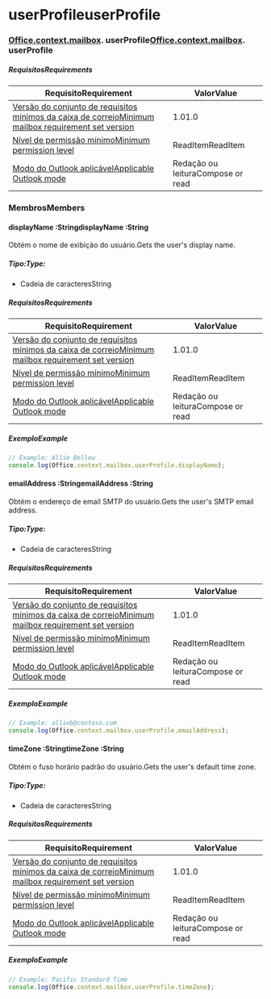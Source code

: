 
# <a name="userprofile"></a><span data-ttu-id="c1efd-101">userProfile</span><span class="sxs-lookup"><span data-stu-id="c1efd-101">userProfile</span></span>

### <span data-ttu-id="c1efd-p101">[Office](Office.md)[.context](Office.context.md)[.mailbox](Office.context.mailbox.md). userProfile</span><span class="sxs-lookup"><span data-stu-id="c1efd-p101">[Office](Office.md)[.context](Office.context.md)[.mailbox](Office.context.mailbox.md). userProfile</span></span>

##### <a name="requirements"></a><span data-ttu-id="c1efd-104">Requisitos</span><span class="sxs-lookup"><span data-stu-id="c1efd-104">Requirements</span></span>

|<span data-ttu-id="c1efd-105">Requisito</span><span class="sxs-lookup"><span data-stu-id="c1efd-105">Requirement</span></span>| <span data-ttu-id="c1efd-106">Valor</span><span class="sxs-lookup"><span data-stu-id="c1efd-106">Value</span></span>|
|---|---|
|[<span data-ttu-id="c1efd-107">Versão do conjunto de requisitos mínimos da caixa de correio</span><span class="sxs-lookup"><span data-stu-id="c1efd-107">Minimum mailbox requirement set version</span></span>](/office/dev/add-ins/reference/requirement-sets/outlook-api-requirement-sets)| <span data-ttu-id="c1efd-108">1.0</span><span class="sxs-lookup"><span data-stu-id="c1efd-108">1.0</span></span>|
|[<span data-ttu-id="c1efd-109">Nível de permissão mínimo</span><span class="sxs-lookup"><span data-stu-id="c1efd-109">Minimum permission level</span></span>](https://docs.microsoft.com/outlook/add-ins/understanding-outlook-add-in-permissions)| <span data-ttu-id="c1efd-110">ReadItem</span><span class="sxs-lookup"><span data-stu-id="c1efd-110">ReadItem</span></span>|
|[<span data-ttu-id="c1efd-111">Modo do Outlook aplicável</span><span class="sxs-lookup"><span data-stu-id="c1efd-111">Applicable Outlook mode</span></span>](https://docs.microsoft.com/outlook/add-ins/#extension-points)| <span data-ttu-id="c1efd-112">Redação ou leitura</span><span class="sxs-lookup"><span data-stu-id="c1efd-112">Compose or read</span></span>|

### <a name="members"></a><span data-ttu-id="c1efd-113">Membros</span><span class="sxs-lookup"><span data-stu-id="c1efd-113">Members</span></span>

####  <a name="displayname-string"></a><span data-ttu-id="c1efd-114">displayName :String</span><span class="sxs-lookup"><span data-stu-id="c1efd-114">displayName :String</span></span>

<span data-ttu-id="c1efd-115">Obtém o nome de exibição do usuário.</span><span class="sxs-lookup"><span data-stu-id="c1efd-115">Gets the user's display name.</span></span>

##### <a name="type"></a><span data-ttu-id="c1efd-116">Tipo:</span><span class="sxs-lookup"><span data-stu-id="c1efd-116">Type:</span></span>

*   <span data-ttu-id="c1efd-117">Cadeia de caracteres</span><span class="sxs-lookup"><span data-stu-id="c1efd-117">String</span></span>

##### <a name="requirements"></a><span data-ttu-id="c1efd-118">Requisitos</span><span class="sxs-lookup"><span data-stu-id="c1efd-118">Requirements</span></span>

|<span data-ttu-id="c1efd-119">Requisito</span><span class="sxs-lookup"><span data-stu-id="c1efd-119">Requirement</span></span>| <span data-ttu-id="c1efd-120">Valor</span><span class="sxs-lookup"><span data-stu-id="c1efd-120">Value</span></span>|
|---|---|
|[<span data-ttu-id="c1efd-121">Versão do conjunto de requisitos mínimos da caixa de correio</span><span class="sxs-lookup"><span data-stu-id="c1efd-121">Minimum mailbox requirement set version</span></span>](/office/dev/add-ins/reference/requirement-sets/outlook-api-requirement-sets)| <span data-ttu-id="c1efd-122">1.0</span><span class="sxs-lookup"><span data-stu-id="c1efd-122">1.0</span></span>|
|[<span data-ttu-id="c1efd-123">Nível de permissão mínimo</span><span class="sxs-lookup"><span data-stu-id="c1efd-123">Minimum permission level</span></span>](https://docs.microsoft.com/outlook/add-ins/understanding-outlook-add-in-permissions)| <span data-ttu-id="c1efd-124">ReadItem</span><span class="sxs-lookup"><span data-stu-id="c1efd-124">ReadItem</span></span>|
|[<span data-ttu-id="c1efd-125">Modo do Outlook aplicável</span><span class="sxs-lookup"><span data-stu-id="c1efd-125">Applicable Outlook mode</span></span>](https://docs.microsoft.com/outlook/add-ins/#extension-points)| <span data-ttu-id="c1efd-126">Redação ou leitura</span><span class="sxs-lookup"><span data-stu-id="c1efd-126">Compose or read</span></span>|

##### <a name="example"></a><span data-ttu-id="c1efd-127">Exemplo</span><span class="sxs-lookup"><span data-stu-id="c1efd-127">Example</span></span>

```js
// Example: Allie Bellew
console.log(Office.context.mailbox.userProfile.displayName);
```

####  <a name="emailaddress-string"></a><span data-ttu-id="c1efd-128">emailAddress :String</span><span class="sxs-lookup"><span data-stu-id="c1efd-128">emailAddress :String</span></span>

<span data-ttu-id="c1efd-129">Obtém o endereço de email SMTP do usuário.</span><span class="sxs-lookup"><span data-stu-id="c1efd-129">Gets the user's SMTP email address.</span></span>

##### <a name="type"></a><span data-ttu-id="c1efd-130">Tipo:</span><span class="sxs-lookup"><span data-stu-id="c1efd-130">Type:</span></span>

*   <span data-ttu-id="c1efd-131">Cadeia de caracteres</span><span class="sxs-lookup"><span data-stu-id="c1efd-131">String</span></span>

##### <a name="requirements"></a><span data-ttu-id="c1efd-132">Requisitos</span><span class="sxs-lookup"><span data-stu-id="c1efd-132">Requirements</span></span>

|<span data-ttu-id="c1efd-133">Requisito</span><span class="sxs-lookup"><span data-stu-id="c1efd-133">Requirement</span></span>| <span data-ttu-id="c1efd-134">Valor</span><span class="sxs-lookup"><span data-stu-id="c1efd-134">Value</span></span>|
|---|---|
|[<span data-ttu-id="c1efd-135">Versão do conjunto de requisitos mínimos da caixa de correio</span><span class="sxs-lookup"><span data-stu-id="c1efd-135">Minimum mailbox requirement set version</span></span>](/office/dev/add-ins/reference/requirement-sets/outlook-api-requirement-sets)| <span data-ttu-id="c1efd-136">1.0</span><span class="sxs-lookup"><span data-stu-id="c1efd-136">1.0</span></span>|
|[<span data-ttu-id="c1efd-137">Nível de permissão mínimo</span><span class="sxs-lookup"><span data-stu-id="c1efd-137">Minimum permission level</span></span>](https://docs.microsoft.com/outlook/add-ins/understanding-outlook-add-in-permissions)| <span data-ttu-id="c1efd-138">ReadItem</span><span class="sxs-lookup"><span data-stu-id="c1efd-138">ReadItem</span></span>|
|[<span data-ttu-id="c1efd-139">Modo do Outlook aplicável</span><span class="sxs-lookup"><span data-stu-id="c1efd-139">Applicable Outlook mode</span></span>](https://docs.microsoft.com/outlook/add-ins/#extension-points)| <span data-ttu-id="c1efd-140">Redação ou leitura</span><span class="sxs-lookup"><span data-stu-id="c1efd-140">Compose or read</span></span>|

##### <a name="example"></a><span data-ttu-id="c1efd-141">Exemplo</span><span class="sxs-lookup"><span data-stu-id="c1efd-141">Example</span></span>

```js
// Example: allieb@contoso.com
console.log(Office.context.mailbox.userProfile.emailAddress);
```

####  <a name="timezone-string"></a><span data-ttu-id="c1efd-142">timeZone :String</span><span class="sxs-lookup"><span data-stu-id="c1efd-142">timeZone :String</span></span>

<span data-ttu-id="c1efd-143">Obtém o fuso horário padrão do usuário.</span><span class="sxs-lookup"><span data-stu-id="c1efd-143">Gets the user's default time zone.</span></span>

##### <a name="type"></a><span data-ttu-id="c1efd-144">Tipo:</span><span class="sxs-lookup"><span data-stu-id="c1efd-144">Type:</span></span>

*   <span data-ttu-id="c1efd-145">Cadeia de caracteres</span><span class="sxs-lookup"><span data-stu-id="c1efd-145">String</span></span>

##### <a name="requirements"></a><span data-ttu-id="c1efd-146">Requisitos</span><span class="sxs-lookup"><span data-stu-id="c1efd-146">Requirements</span></span>

|<span data-ttu-id="c1efd-147">Requisito</span><span class="sxs-lookup"><span data-stu-id="c1efd-147">Requirement</span></span>| <span data-ttu-id="c1efd-148">Valor</span><span class="sxs-lookup"><span data-stu-id="c1efd-148">Value</span></span>|
|---|---|
|[<span data-ttu-id="c1efd-149">Versão do conjunto de requisitos mínimos da caixa de correio</span><span class="sxs-lookup"><span data-stu-id="c1efd-149">Minimum mailbox requirement set version</span></span>](/office/dev/add-ins/reference/requirement-sets/outlook-api-requirement-sets)| <span data-ttu-id="c1efd-150">1.0</span><span class="sxs-lookup"><span data-stu-id="c1efd-150">1.0</span></span>|
|[<span data-ttu-id="c1efd-151">Nível de permissão mínimo</span><span class="sxs-lookup"><span data-stu-id="c1efd-151">Minimum permission level</span></span>](https://docs.microsoft.com/outlook/add-ins/understanding-outlook-add-in-permissions)| <span data-ttu-id="c1efd-152">ReadItem</span><span class="sxs-lookup"><span data-stu-id="c1efd-152">ReadItem</span></span>|
|[<span data-ttu-id="c1efd-153">Modo do Outlook aplicável</span><span class="sxs-lookup"><span data-stu-id="c1efd-153">Applicable Outlook mode</span></span>](https://docs.microsoft.com/outlook/add-ins/#extension-points)| <span data-ttu-id="c1efd-154">Redação ou leitura</span><span class="sxs-lookup"><span data-stu-id="c1efd-154">Compose or read</span></span>|

##### <a name="example"></a><span data-ttu-id="c1efd-155">Exemplo</span><span class="sxs-lookup"><span data-stu-id="c1efd-155">Example</span></span>

```js
// Example: Pacific Standard Time
console.log(Office.context.mailbox.userProfile.timeZone);
```